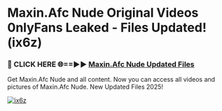 # Maxin.Afc Nude Original Videos 0nlyFans Leaked - Files Updated! (ix6z)

<h3>🔴 CLICK HERE 🌐==►► <a href="https://tinyurl.com/yc6ubb5a" rel="nofollow">Maxin.Afc Nude Updated Files</a></h3>

Get Maxin.Afc Nude and all content. Now you can access all videos and pictures of Maxin.Afc Nude. New Updated Files 2025!

[![ix6z](https://i.imgur.com/7eu0CRL.gif)](https://tinyurl.com/yc6ubb5a)
